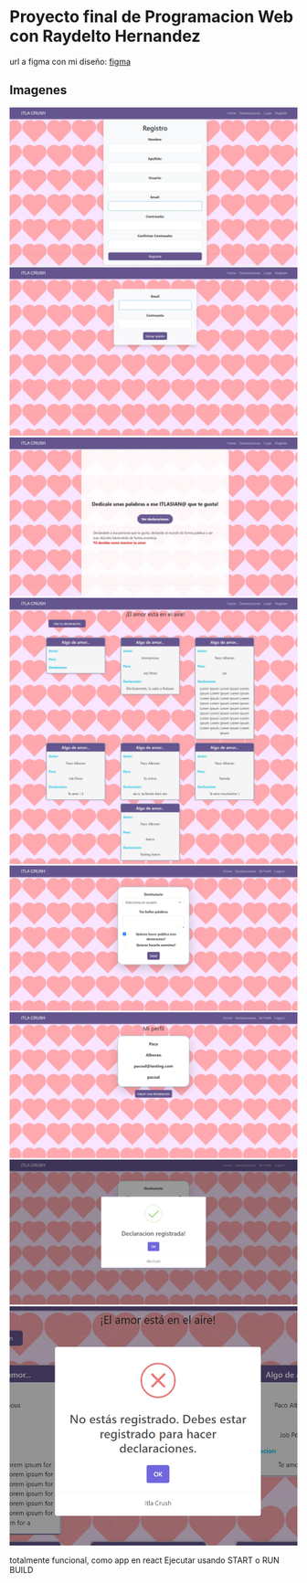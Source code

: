 # Proyecto final de Programacion Web con Raydelto Hernandez

url a figma con mi diseño: [figma](https://www.figma.com/design/lNl9YvIYbPEWZE5MD8RXvd/ProgWeb-Final?node-id=0-1&t=YhdeHIdSoEb4VVu3-1)

## Imagenes

![register](/images/register.jpeg)
![login](/images/login.jpeg)
![main-menu](/images/mainMenu.jpeg)
![declaraciones](/images/declarations.jpeg)
![nuevas-declaraciones](/images/new-declaration.jpeg)
![perfil](/images/profile.jpeg)
![Alerta-zi](/images/successAlert.jpeg)
![alertanu](/images/failureAlert.jpeg)

totalmente funcional, como app en react
    Ejecutar usando START o RUN BUILD
